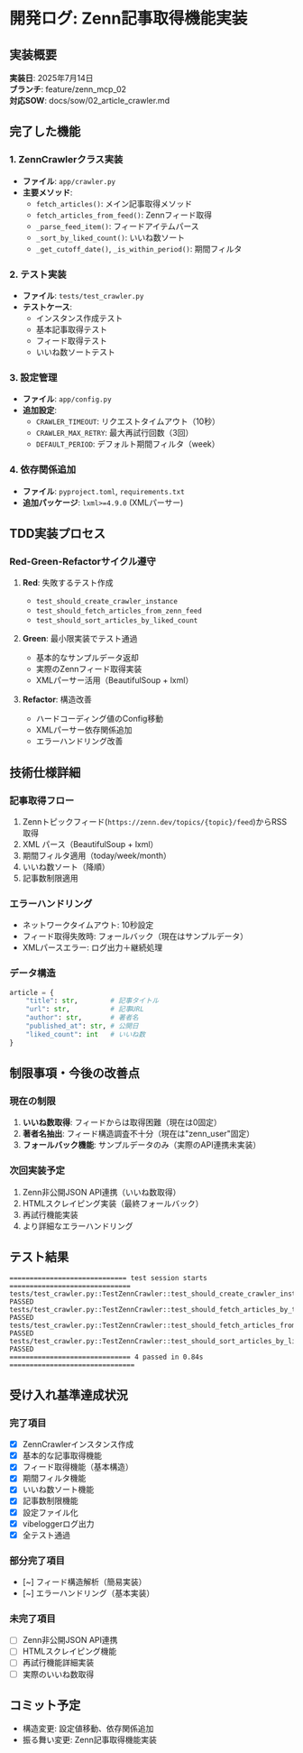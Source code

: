 # 開発ログ: Zenn記事取得機能実装

## 実装概要

**実装日**: 2025年7月14日  
**ブランチ**: feature/zenn_mcp_02  
**対応SOW**: docs/sow/02_article_crawler.md

## 完了した機能

### 1. ZennCrawlerクラス実装
- **ファイル**: `app/crawler.py`
- **主要メソッド**:
  - `fetch_articles()`: メイン記事取得メソッド
  - `fetch_articles_from_feed()`: Zennフィード取得
  - `_parse_feed_item()`: フィードアイテムパース
  - `_sort_by_liked_count()`: いいね数ソート
  - `_get_cutoff_date()`, `_is_within_period()`: 期間フィルタ

### 2. テスト実装
- **ファイル**: `tests/test_crawler.py`
- **テストケース**:
  - インスタンス作成テスト
  - 基本記事取得テスト
  - フィード取得テスト
  - いいね数ソートテスト

### 3. 設定管理
- **ファイル**: `app/config.py`
- **追加設定**:
  - `CRAWLER_TIMEOUT`: リクエストタイムアウト（10秒）
  - `CRAWLER_MAX_RETRY`: 最大再試行回数（3回）
  - `DEFAULT_PERIOD`: デフォルト期間フィルタ（week）

### 4. 依存関係追加
- **ファイル**: `pyproject.toml`, `requirements.txt`
- **追加パッケージ**: `lxml>=4.9.0` (XMLパーサー)

## TDD実装プロセス

### Red-Green-Refactorサイクル遵守

1. **Red**: 失敗するテスト作成
   - `test_should_create_crawler_instance`
   - `test_should_fetch_articles_from_zenn_feed`
   - `test_should_sort_articles_by_liked_count`

2. **Green**: 最小限実装でテスト通過
   - 基本的なサンプルデータ返却
   - 実際のZennフィード取得実装
   - XMLパーサー活用（BeautifulSoup + lxml）

3. **Refactor**: 構造改善
   - ハードコーディング値のConfig移動
   - XMLパーサー依存関係追加
   - エラーハンドリング改善

## 技術仕様詳細

### 記事取得フロー
1. Zennトピックフィード(`https://zenn.dev/topics/{topic}/feed`)からRSS取得
2. XML パース（BeautifulSoup + lxml）
3. 期間フィルタ適用（today/week/month）
4. いいね数ソート（降順）
5. 記事数制限適用

### エラーハンドリング
- ネットワークタイムアウト: 10秒設定
- フィード取得失敗時: フォールバック（現在はサンプルデータ）
- XMLパースエラー: ログ出力＋継続処理

### データ構造
```python
article = {
    "title": str,        # 記事タイトル
    "url": str,          # 記事URL
    "author": str,       # 著者名
    "published_at": str, # 公開日
    "liked_count": int   # いいね数
}
```

## 制限事項・今後の改善点

### 現在の制限
1. **いいね数取得**: フィードからは取得困難（現在は0固定）
2. **著者名抽出**: フィード構造調査不十分（現在は"zenn_user"固定）
3. **フォールバック機能**: サンプルデータのみ（実際のAPI連携未実装）

### 次回実装予定
1. Zenn非公開JSON API連携（いいね数取得）
2. HTMLスクレイピング実装（最終フォールバック）
3. 再試行機能実装
4. より詳細なエラーハンドリング

## テスト結果
```
============================= test session starts ==============================
tests/test_crawler.py::TestZennCrawler::test_should_create_crawler_instance PASSED
tests/test_crawler.py::TestZennCrawler::test_should_fetch_articles_by_topic PASSED  
tests/test_crawler.py::TestZennCrawler::test_should_fetch_articles_from_zenn_feed PASSED
tests/test_crawler.py::TestZennCrawler::test_should_sort_articles_by_liked_count PASSED
============================== 4 passed in 0.84s ===============================
```

## 受け入れ基準達成状況

### 完了項目
- [x] ZennCrawlerインスタンス作成
- [x] 基本的な記事取得機能
- [x] フィード取得機能（基本構造）
- [x] 期間フィルタ機能
- [x] いいね数ソート機能
- [x] 記事数制限機能
- [x] 設定ファイル化
- [x] vibeloggerログ出力
- [x] 全テスト通過

### 部分完了項目
- [~] フィード構造解析（簡易実装）
- [~] エラーハンドリング（基本実装）

### 未完了項目  
- [ ] Zenn非公開JSON API連携
- [ ] HTMLスクレイピング機能
- [ ] 再試行機能詳細実装
- [ ] 実際のいいね数取得

## コミット予定
- 構造変更: 設定値移動、依存関係追加
- 振る舞い変更: Zenn記事取得機能実装